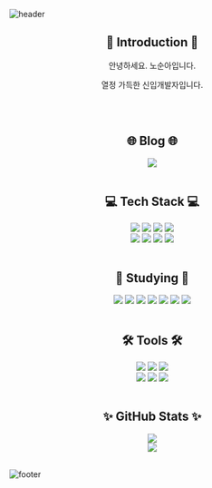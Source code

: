 ![header](https://capsule-render.vercel.app/api?&section=header&type=Waving&color=timeAuto&height=300&text=Hi👋&fontSize=40&animation=fadeIn&&fontAlign=70&fontAlignY=20)

<div align=center>
  
  <h2>🙌 Introduction 🙌</h2>
    <p>안녕하세요. 노순아입니다.</p>
    <p>열정 가득한 신입개발자입니다.</p>
    <br/><br/>
  
  <h2>🌐 Blog 🌐</h2>
    <a href = "https://blog.naver.com/tns3968" target="_blank"><img src="https://img.shields.io/badge/Naver Blog-03C75A?style=for-the-badge&logo=Naver&logoColor=FFFFFF"></a>
    <br/><br/>
 
  <h2>💻 Tech Stack 💻</h2>
  <!-- 프로젝트 사용 -->
    <img src="https://img.shields.io/badge/HTML5-E34F26?style=for-the-badge&logo=HTML5&logoColor=FFFFFF">
    <img src="https://img.shields.io/badge/CSS3-1572B6?style=for-the-badge&logo=CSS3&logoColor=FFFFFF">
    <img src="https://img.shields.io/badge/JavaScript-F7DF1E?style=for-the-badge&logo=JavaScript&logoColor=FFFFFF">
    <img src="https://img.shields.io/badge/React-61DAFB?style=for-the-badge&logo=React&logoColor=FFFFFF">
    <br/>
    <img src="https://img.shields.io/badge/MySQL-4479A1?style=for-the-badge&logo=MySQL&logoColor=FFFFFF">
    <img src="https://img.shields.io/badge/Node.js-339933?style=for-the-badge&logo=Node.js&logoColor=FFFFFF">
    <img src="https://img.shields.io/badge/Python-3776AB?style=for-the-badge&logo=Python&logoColor=FFFFFF">
    <img src="https://img.shields.io/badge/Flask-000000?style=for-the-badge&logo=Flask&logoColor=FFFFFF">
    <br/><br/>
  
  <h2>📝 Studying 📝</h2>
    <!-- 예시코드 -->
    <img src="https://img.shields.io/badge/jQuery-0769AD?style=for-the-badge&logo=jQuery&logoColor=FFFFFF">
    <img src="https://img.shields.io/badge/SQLite-003B57?style=for-the-badge&logo=SQLite&logoColor=FFFFFF">
    <!-- 딥러닝&머신러닝& -->
    <img src="https://img.shields.io/badge/NumPy-013243?style=for-the-badge&logo=NumPy&logoColor=FFFFFF">
    <img src="https://img.shields.io/badge/OpenCV-5C3EE8?style=for-the-badge&logo=OpenCV&logoColor=FFFFFF">
    <img src="https://img.shields.io/badge/scikit_learn-F7931E?style=for-the-badge&logo=scikit-learn&logoColor=FFFFFF">
    <img src="https://img.shields.io/badge/TensorFlow-FF6F00?style=for-the-badge&logo=TensorFlow&logoColor=FFFFFF">
    <img src="https://img.shields.io/badge/Keras-D00000?style=for-the-badge&logo=TensorFlow&logoColor=FFFFFF">
    <br/><br/>
 
  <h2>🛠️ Tools 🛠️</h2>
    <img src="https://img.shields.io/badge/Visual Studio Code-007ACC?style=for-the-badge&logo=Visual Studio Code&logoColor=FFFFFF">
    <img src="https://img.shields.io/badge/PyCharm-000000?style=for-the-badge&logo=PyCharm&logoColor=FFFFFF">
    <img src="https://img.shields.io/badge/Jupyter-F37626?style=for-the-badge&logo=Jupyter&logoColor=FFFFFF">
    <br/>
    <img src="https://img.shields.io/badge/GitHub-181717?style=for-the-badge&logo=GitHub&logoColor=FFFFFF">
    <img src="https://img.shields.io/badge/Slack-4A154B?style=for-the-badge&logo=Slack&logoColor=FFFFFF">
    <img src="https://img.shields.io/badge/Figma-F24E1E?style=for-the-badge&logo=Figma&logoColor=FFFFFF">
    <br/><br/>
  
  <h2>✨ GitHub Stats ✨</h2>
    <img src="https://github-readme-stats.vercel.app/api?username=SoonAh-Noh&show_icons=true">
    <br/>
    <img src="https://github-readme-stats.vercel.app/api/top-langs/?username=SoonAh-Noh&layout=compact">
    <br/><br/>

 </div>

![footer](https://capsule-render.vercel.app/api?section=footer&type=Waving&color=timeAuto&height=300)

  

